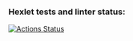 ### Hexlet tests and linter status:
[![Actions Status](https://github.com/Hisun0/java-project-78/actions/workflows/hexlet-check.yml/badge.svg)](https://github.com/Hisun0/java-project-78/actions)